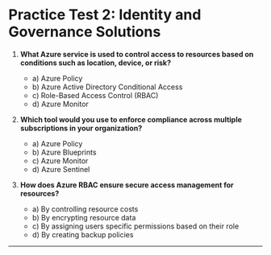 # Practice Test 2: Identity and Governance Solutions

1. **What Azure service is used to control access to resources based on conditions such as location, device, or risk?**
   - a) Azure Policy
   - b) Azure Active Directory Conditional Access
   - c) Role-Based Access Control (RBAC)
   - d) Azure Monitor

2. **Which tool would you use to enforce compliance across multiple subscriptions in your organization?**
   - a) Azure Policy
   - b) Azure Blueprints
   - c) Azure Monitor
   - d) Azure Sentinel

3. **How does Azure RBAC ensure secure access management for resources?**
   - a) By controlling resource costs
   - b) By encrypting resource data
   - c) By assigning users specific permissions based on their role
   - d) By creating backup policies

---
